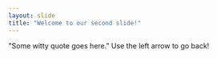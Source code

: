```yaml
---
layout: slide
title: "Welcome to our second slide!"
---
```

"Some witty quote goes here."
Use the left arrow to go back!
